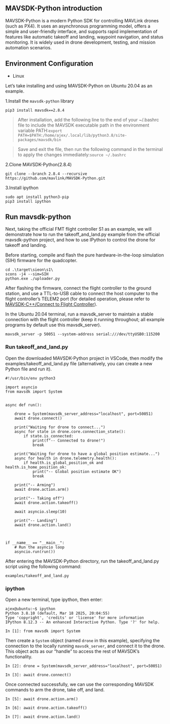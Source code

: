 ## MAVSDK-Python introduction
MAVSDK-Python is a modern Python SDK for controlling MAVLink drones (such as PX4). It uses an asynchronous programming model, offers a simple and user-friendly interface, and supports rapid implementation of features like automatic takeoff and landing, waypoint navigation, and status monitoring. It is widely used in drone development, testing, and mission automation scenarios.

## Environment Configuration
- Linux

Let’s take installing and using MAVSDK-Python on Ubuntu 20.04 as an example.

1.Install the `mavsdk-python` library
```
pip3 install mavsdk==2.8.4
```

> After installation, add the following line to the end of your ~/.bashrc file to include the MAVSDK executable path in the environment variable PATH:```export PATH=$PATH:/home/ajex/.local/lib/python3.8/site-packages/mavsdk/bin```

> Save and exit the file, then run the following command in the terminal to apply the changes immediately:```source ~/.bashrc```


2.Clone MAVSDK-Python(2.8.4)
```
git clone --branch 2.8.4 --recursive https://github.com/mavlink/MAVSDK-Python.git
```
3.Install ipython
```
sudo apt install python3-pip
pip3 install ipython
```

## Run mavsdk-python
Next, taking the official FMT flight controller S1 as an example, we will demonstrate how to run the takeoff_and_land.py example from the official mavsdk-python project, and how to use IPython to control the drone for takeoff and landing.

Before starting, compile and flash the pure hardware-in-the-loop simulation (SIH) firmware for the quadcopter.
```
cd .\target\sieon\s1\
scons -j4 --sim=SIH
python.exe ./uploader.py
```
After flashing the firmware, connect the flight controller to the ground station, and use a TTL-to-USB cable to connect the host computer to the flight controller’s TELEM2 port (for detailed operation, please refer to [MAVSDK-C++/Connect to Flight Controller](advanced/MAVSDK-C++/quickstart.md)).

In the Ubuntu 20.04 terminal, run a mavsdk_server to maintain a stable connection with the flight controller (keep it running throughout; all example programs by default use this mavsdk_server).
```
mavsdk_server -p 50051 --system-address serial:///dev/ttyUSB0:115200
```
### Run takeoff_and_land.py
Open the downloaded MAVSDK-Python project in VSCode, then modify the examples/takeoff_and_land.py file (alternatively, you can create a new Python file and run it).
```
#!/usr/bin/env python3

import asyncio
from mavsdk import System


async def run():

    drone = System(mavsdk_server_address="localhost", port=50051)
    await drone.connect()

    print("Waiting for drone to connect...")
    async for state in drone.core.connection_state():
        if state.is_connected:
            print(f"-- Connected to drone!")
            break

    print("Waiting for drone to have a global position estimate...")
    async for health in drone.telemetry.health():
        if health.is_global_position_ok and health.is_home_position_ok:
            print("-- Global position estimate OK")
            break

    print("-- Arming")
    await drone.action.arm()

    print("-- Taking off")
    await drone.action.takeoff()

    await asyncio.sleep(10)

    print("-- Landing")
    await drone.action.land()



if __name__ == "__main__":
    # Run the asyncio loop
    asyncio.run(run())

```
After entering the MAVSDK-Python directory, run the takeoff_and_land.py script using the following command:
```
examples/takeoff_and_land.py 
```
### ipython
Open a new terminal, type ipython, then enter:
```
ajex@ubuntu:~$ ipython
Python 3.8.10 (default, Mar 18 2025, 20:04:55) 
Type 'copyright', 'credits' or 'license' for more information
IPython 8.12.3 -- An enhanced Interactive Python. Type '?' for help.

In [1]: from mavsdk import System
```
Then create a `System` object (named `drone` in this example), specifying the connection to the locally running `mavsdk_server`, and connect it to the drone. This object acts as our “handle” to access the rest of MAVSDK’s functionality.
```
In [2]: drone = System(mavsdk_server_address="localhost", port=50051)

In [3]: await drone.connect()
```
Once connected successfully, we can use the corresponding MAVSDK commands to arm the drone, take off, and land.
```
In [5]: await drone.action.arm()

In [6]: await drone.action.takeoff()

In [7]: await drone.action.land()
```